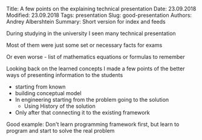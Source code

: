 Title: A few points on the explaining technical presentation
Date: 23.09.2018
Modified: 23.09.2018
Tags: presentation
Slug: good-presentation
Authors: Andrey Albershtein
Summary: Short version for index and feeds


During studying in the university I seen many technical presentation

Most of them were just some set or necessary facts for exams

Or even worse - list of mathematics equations or formulas to remember

Looking back on the learned concepts I made a few points of the better ways of
presenting information to the students

* starting from known
* building conceptual model 
* In engineering starting from the problem going to the solution
    * Using History of the solution
* Only after that connecting it to the existing framework

Good example:
    Don't learn programming framework first, but learn to program and start to
    solve the real problem
